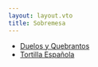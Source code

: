```yaml
---
layout: layout.vto
title: Sobremesa
---
```

- [Duelos y Quebrantos](/r/duelos-y-quebrantos/)
- [Tortilla Española](/r/tortilla-espanola/)